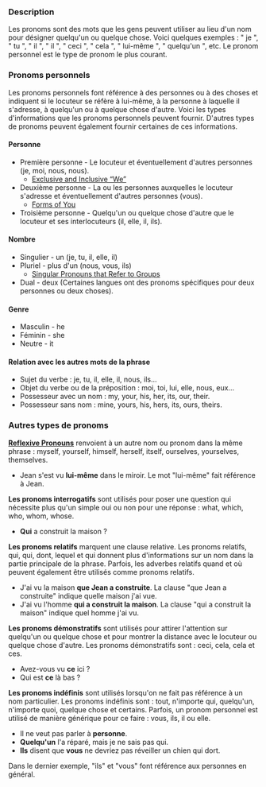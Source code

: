 ### Description

Les pronoms sont des mots que les gens peuvent utiliser au lieu d'un nom pour désigner quelqu'un ou quelque chose. Voici quelques exemples : " je ", " tu ", " il ", " il ", " ceci ", " cela ", " lui-même ", " quelqu'un ", etc. Le pronom personnel est le type de pronom le plus courant.

### Pronoms personnels

Les pronoms personnels font référence à des personnes ou à des choses et indiquent si le locuteur se réfère à lui-même, à la personne à laquelle il s'adresse, à quelqu'un ou à quelque chose d'autre. Voici les types d'informations que les pronoms personnels peuvent fournir. D'autres types de pronoms peuvent également fournir certaines de ces informations.

#### Personne

* Première personne - Le locuteur et éventuellement d'autres personnes (je, moi, nous, nous).
    * [Exclusive and Inclusive “We”](../figs-exclusive/01.md)
* Deuxième personne - La ou les personnes auxquelles le locuteur s'adresse et éventuellement d'autres personnes (vous).
    * [Forms of You](../figs-you/01.md)
* Troisième personne - Quelqu'un ou quelque chose d'autre que le locuteur et ses interlocuteurs (il, elle, il, ils).

#### Nombre

* Singulier - un (je, tu, il, elle, il)
* Pluriel - plus d'un (nous, vous, ils)
    * [Singular Pronouns that Refer to Groups](../figs-youcrowd/01.md)
* Dual - deux (Certaines langues ont des pronoms spécifiques pour deux personnes ou deux choses).

#### Genre

* Masculin - he
* Féminin - she
* Neutre - it

#### Relation avec les autres mots de la phrase

* Sujet du verbe : je, tu, il, elle, il, nous, ils...
* Objet du verbe ou de la préposition : moi, toi, lui, elle, nous, eux...
* Possesseur avec un nom : my, your, his, her, its, our, their.
* Possesseur sans nom : mine, yours, his, hers, its, ours, theirs.

### Autres types de pronoms

**[Reflexive Pronouns](../figs-rpronouns/01.md)** renvoient à un autre nom ou pronom dans la même phrase : myself, yourself, himself, herself, itself, ourselves, yourselves, themselves.

* Jean s'est vu **lui-même** dans le miroir. Le mot "lui-même" fait référence à Jean.

**Les pronoms interrogatifs** sont utilisés pour poser une question qui nécessite plus qu'un simple oui ou non pour une réponse : what, which, who, whom, whose.

* **Qui** a construit la maison ?

**Les pronoms relatifs** marquent une clause relative. Les pronoms relatifs, qui, qui, dont, lequel et qui donnent plus d'informations sur un nom dans la partie principale de la phrase. Parfois, les adverbes relatifs quand et où peuvent également être utilisés comme pronoms relatifs.

* J'ai vu la maison **que Jean a construite**. La clause "que Jean a construite" indique quelle maison j'ai vue.
* J'ai vu l'homme **qui a construit la maison**. La clause "qui a construit la maison" indique quel homme j'ai vu.

**Les pronoms démonstratifs** sont utilisés pour attirer l'attention sur quelqu'un ou quelque chose et pour montrer la distance avec le locuteur ou quelque chose d'autre. Les pronoms démonstratifs sont : ceci, cela, cela et ces.

* Avez-vous vu **ce** ici ?
* Qui est **ce** là bas ?

**Les pronoms indéfinis** sont utilisés lorsqu'on ne fait pas référence à un nom particulier. Les pronoms indéfinis sont : tout, n'importe qui, quelqu'un, n'importe quoi, quelque chose et certains. Parfois, un pronom personnel est utilisé de manière générique pour ce faire : vous, ils, il ou elle.

* Il ne veut pas parler à **personne**.
* **Quelqu'un** l'a réparé, mais je ne sais pas qui.
* **Ils** disent que **vous** ne devriez pas réveiller un chien qui dort.

Dans le dernier exemple, "ils" et "vous" font référence aux personnes en général.
